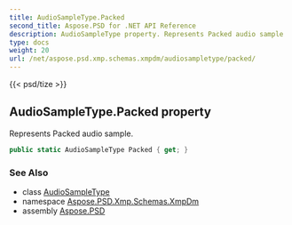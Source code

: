 ```yaml
---
title: AudioSampleType.Packed
second_title: Aspose.PSD for .NET API Reference
description: AudioSampleType property. Represents Packed audio sample
type: docs
weight: 20
url: /net/aspose.psd.xmp.schemas.xmpdm/audiosampletype/packed/
---
```

{{< psd/tize >}}
## AudioSampleType.Packed property

Represents Packed audio sample.

```csharp
public static AudioSampleType Packed { get; }
```

### See Also

* class [AudioSampleType](../)
* namespace [Aspose.PSD.Xmp.Schemas.XmpDm](../../../aspose.psd.xmp.schemas.xmpdm/)
* assembly [Aspose.PSD](../../../)



